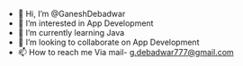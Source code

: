 - 👋 Hi, I’m @GaneshDebadwar
- 👀 I’m interested in App Development
- 🌱 I’m currently learning Java
- 💞️ I’m looking to collaborate on App Development
- 📫 How to reach me Via mail- g.debadwar777@gmail.com

<!---
GaneshDebadwar/GaneshDebadwar is a ✨ special ✨ repository because its `README.md` (this file) appears on your GitHub profile.
You can click the Preview link to take a look at your changes.
--->
